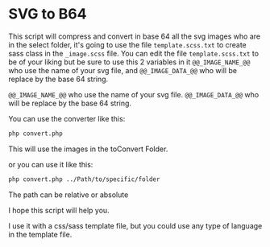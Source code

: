 # SVG to B64

This script will compress and convert in base 64 all the svg images who are in 
the select folder, it's going to use the file ```template.scss.txt``` to create sass class
in the ```_image.scss``` file. You can edit the file ```template.scss.txt``` to be of your liking but 
be sure to use this 2 variables in it ```@@_IMAGE_NAME_@@``` who use the name of your svg file, and 
```@@_IMAGE_DATA_@@``` who will be replace by the base 64 string.

```@@_IMAGE_NAME_@@``` who use the name of your svg file.
```@@_IMAGE_DATA_@@``` who will be replace by the base 64 string.

You can use the converter like this:

```bash
php convert.php
```
This will use the images in the toConvert Folder.

or you can use it like this:
```bash
php convert.php ../Path/to/specific/folder
```
The path can be relative or absolute

I hope this script will help you.

I use it with a css/sass template file, but you could use any type of language in the template file.